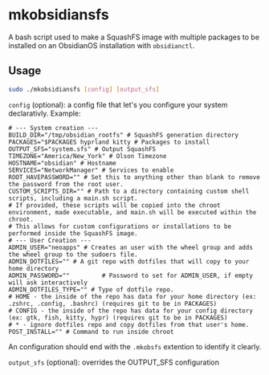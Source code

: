# mkobsidiansfs

A bash script used to make a SquashFS image with multiple packages to be installed on an ObsidianOS installation with `obsidianctl`.

## Usage

```bash
sudo ./mkobsidiansfs [config] [output_sfs]
```

`config` (optional): a config file that let's you configure your system declarativly.
Example:
```
# --- System creation ---
BUILD_DIR="/tmp/obsidian_rootfs" # SquashFS generation directory
PACKAGES="$PACKAGES hyprland kitty # Packages to install
OUTPUT_SFS="system.sfs" # Output SquashFS
TIMEZONE="America/New_York" # Olson Timezone
HOSTNAME="obsidian" # Hostname
SERVICES="NetworkManager" # Services to enable
ROOT_HAVEPASSWORD="" # Set this to anything other than blank to remove the password from the root user.
CUSTOM_SCRIPTS_DIR="" # Path to a directory containing custom shell scripts, including a main.sh script.
# If provided, these scripts will be copied into the chroot environment, made executable, and main.sh will be executed within the chroot.
# This allows for custom configurations or installations to be performed inside the SquashFS image.
# --- User Creation ---
ADMIN_USER="neoapps" # Creates an user with the wheel group and adds the wheel group to the sudoers file.
ADMIN_DOTFILES="" # A git repo with dotfiles that will copy to your home directory
ADMIN_PASSWORD=""         # Password to set for ADMIN_USER, if empty will ask interactively
ADMIN_DOTFILES_TYPE="" # Type of dotfile repo.
# HOME - the inside of the repo has data for your home directory (ex: .zshrc, .config, .bashrc) (requires git to be in PACKAGES)
# CONFIG - the inside of the repo has data for your config directory (ex: gtk, fish, kitty, hypr) (requires git to be in PACKAGES)
# * - ignore dotfiles repo and copy dotfiles from that user's home.
POST_INSTALL="" # Command to run inside chroot
```
An configuration should end with the `.mkobsfs` extention to identify it clearly.

`output_sfs` (optional): overrides the OUTPUT_SFS configuration
